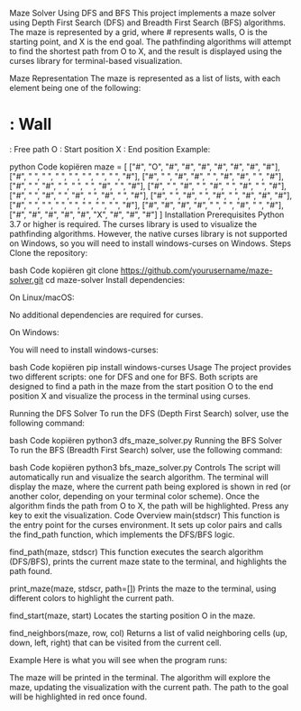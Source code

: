 Maze Solver Using DFS and BFS
This project implements a maze solver using Depth First Search (DFS) and Breadth First Search (BFS) algorithms. The maze is represented by a grid, where # represents walls, O is the starting point, and X is the end goal. The pathfinding algorithms will attempt to find the shortest path from O to X, and the result is displayed using the curses library for terminal-based visualization.

Maze Representation
The maze is represented as a list of lists, with each element being one of the following:

# : Wall
: Free path
O : Start position
X : End position
Example:

python
Code kopiëren
maze = [
    ["#", "O", "#", "#", "#", "#", "#", "#", "#"],
    ["#", " ", " ", " ", " ", " ", " ", " ", "#"],
    ["#", " ", "#", "#", " ", "#", "#", " ", "#"],
    ["#", " ", "#", " ", " ", " ", "#", " ", "#"],
    ["#", " ", "#", " ", "#", " ", "#", " ", "#"],
    ["#", " ", "#", " ", "#", " ", "#", " ", "#"],
    ["#", " ", "#", " ", "#", " ", "#", "#", "#"],
    ["#", " ", " ", " ", " ", " ", " ", " ", "#"],
    ["#", "#", "#", "#", " ", " ", "#", " ", "#"],
    ["#", "#", "#", "#", "#", "X", "#", "#", "#"]
]
Installation
Prerequisites
Python 3.7 or higher is required.
The curses library is used to visualize the pathfinding algorithms. However, the native curses library is not supported on Windows, so you will need to install windows-curses on Windows.
Steps
Clone the repository:

bash
Code kopiëren
git clone https://github.com/yourusername/maze-solver.git
cd maze-solver
Install dependencies:

On Linux/macOS:

No additional dependencies are required for curses.

On Windows:

You will need to install windows-curses:

bash
Code kopiëren
pip install windows-curses
Usage
The project provides two different scripts: one for DFS and one for BFS. Both scripts are designed to find a path in the maze from the start position O to the end position X and visualize the process in the terminal using curses.

Running the DFS Solver
To run the DFS (Depth First Search) solver, use the following command:

bash
Code kopiëren
python3 dfs_maze_solver.py
Running the BFS Solver
To run the BFS (Breadth First Search) solver, use the following command:

bash
Code kopiëren
python3 bfs_maze_solver.py
Controls
The script will automatically run and visualize the search algorithm.
The terminal will display the maze, where the current path being explored is shown in red (or another color, depending on your terminal color scheme).
Once the algorithm finds the path from O to X, the path will be highlighted.
Press any key to exit the visualization.
Code Overview
main(stdscr)
This function is the entry point for the curses environment. It sets up color pairs and calls the find_path function, which implements the DFS/BFS logic.

find_path(maze, stdscr)
This function executes the search algorithm (DFS/BFS), prints the current maze state to the terminal, and highlights the path found.

print_maze(maze, stdscr, path=[])
Prints the maze to the terminal, using different colors to highlight the current path.

find_start(maze, start)
Locates the starting position O in the maze.

find_neighbors(maze, row, col)
Returns a list of valid neighboring cells (up, down, left, right) that can be visited from the current cell.

Example
Here is what you will see when the program runs:

The maze will be printed in the terminal.
The algorithm will explore the maze, updating the visualization with the current path.
The path to the goal will be highlighted in red once found.
